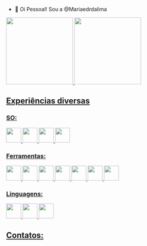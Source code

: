 - 👋 Oi Pessoal!
  Sou a @Mariaedrdalima

<!---
Mariaedrdalima/Mariaedrdalima is a ✨ special ✨ repository because its `README.md` (this file) appears on your GitHub profile.
You can click the Preview link to take a look at your changes.
--->

<div>
<a href="https://github.com/seu-usuário-aqui">
<img loading="lazy" height="180em" src="https://github-readme-stats.vercel.app/api/top-langs/?username=mariaedrdalima&layout=compact&langs_count=7&theme=dracula"/>
<img loading="lazy" height="180em" src="https://github-readme-stats.vercel.app/api?username=mariaedrdalima&show_icons=true&theme=dracula&include_all_commits=true&count_private=true"/>
</div>

## Experiências diversas

### SO:
<img loading="lazy" src="https://cdn.jsdelivr.net/gh/devicons/devicon/icons/linux/linux-original.svg" width="40" height="40"/> <img loading="lazy" src="https://cdn.jsdelivr.net/gh/devicons/devicon@latest/icons/debian/debian-original.svg" width="40" height="40"/> <img src="https://cdn.jsdelivr.net/gh/devicons/devicon@latest/icons/ubuntu/ubuntu-original.svg" width="40" height="40"/> <img src="https://cdn.jsdelivr.net/gh/devicons/devicon@latest/icons/redhat/redhat-original-wordmark.svg" width="40" height="40"/>

### Ferramentas:
<img src="https://cdn.jsdelivr.net/gh/devicons/devicon@latest/icons/git/git-original.svg" width="40" height="40" /> <img src="https://cdn.jsdelivr.net/gh/devicons/devicon@latest/icons/grafana/grafana-original-wordmark.svg" width="40" height="40"/> <img src="https://cdn.jsdelivr.net/gh/devicons/devicon@latest/icons/jira/jira-original-wordmark.svg" width="40" height="40"/> <img src="https://cdn.jsdelivr.net/gh/devicons/devicon@latest/icons/mariadb/mariadb-original.svg" width="40" height="40"/> <img src="https://cdn.jsdelivr.net/gh/devicons/devicon@latest/icons/portainer/portainer-original.svg" width="40" height="40"/> <img src="https://cdn.jsdelivr.net/gh/devicons/devicon@latest/icons/postman/postman-original.svg" width="40" height="40"/> <img src="https://cdn.jsdelivr.net/gh/devicons/devicon@latest/icons/trello/trello-original.svg" width="40" height="40"/>

### Linguagens:

<img src="https://cdn.jsdelivr.net/gh/devicons/devicon@latest/icons/php/php-original.svg" width="40" height="40"/> <img src="https://cdn.jsdelivr.net/gh/devicons/devicon@latest/icons/postgresql/postgresql-original-wordmark.svg" width="40" height="40"/>  <img src="https://cdn.jsdelivr.net/gh/devicons/devicon@latest/icons/python/python-original-wordmark.svg" width="40" height="40"/>   


## Contatos:
